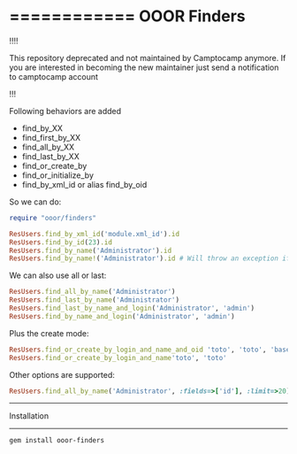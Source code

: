 ============
OOOR Finders
============

!!!!

This repository deprecated and not maintained by Camptocamp anymore.
If you are interested in becoming the new maintainer just send a notification to camptocamp account

!!!

Following behaviors are added

* find_by_XX
* find_first_by_XX
* find_all_by_XX
* find_last_by_XX
* find_or_create_by
* find_or_initialize_by
* find_by_xml_id or alias find_by_oid

So we can do:

```ruby
require "ooor/finders"

ResUsers.find_by_xml_id('module.xml_id').id
ResUsers.find_by_id(23).id
ResUsers.find_by_name('Administrator').id
ResUsers.find_by_name!('Administrator').id # Will throw an exception if you put a ! at the end and nothing is found
```

We can also use all or last:

```ruby
ResUsers.find_all_by_name('Administrator')
ResUsers.find_last_by_name('Administrator')
ResUsers.find_last_by_name_and_login('Administrator', 'admin')
ResUsers.find_by_name_and_login('Administrator', 'admin')
```

Plus the create mode:
 
```ruby
ResUsers.find_or_create_by_login_and_name_and_oid 'toto', 'toto', 'base.toto'
ResUsers.find_or_create_by_login_and_name'toto', 'toto'
```

Other options are supported:

```ruby
ResUsers.find_all_by_name('Administrator', :fields=>['id'], :limit=>20)
```

*************
Installation
*************
```
gem install ooor-finders
```
